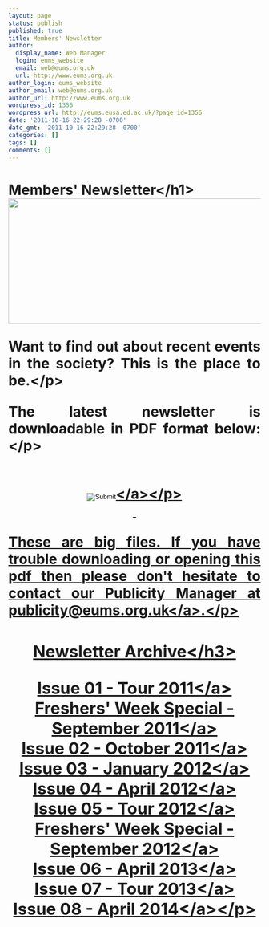 ```yaml
---
layout: page
status: publish
published: true
title: Members' Newsletter
author:
  display_name: Web Manager
  login: eums_website
  email: web@eums.org.uk
  url: http://www.eums.org.uk
author_login: eums_website
author_email: web@eums.org.uk
author_url: http://www.eums.org.uk
wordpress_id: 1356
wordpress_url: http://eums.eusa.ed.ac.uk/?page_id=1356
date: '2011-10-16 22:29:28 -0700'
date_gmt: '2011-10-16 22:29:28 -0700'
categories: []
tags: []
comments: []
---
```

<h1 style="text-align: justify;">Members' Newsletter<&#47;h1><br />
<img class="size-full wp-image-620" src="http:&#47;&#47;eums.eusa.ed.ac.uk&#47;wp-content&#47;uploads&#47;images&#47;w620&#47;membersnewsletter.jpg" alt="" width="620" height="250" &#47;></p>
<p style="text-align: justify;">Want to find out about recent events in the society? This is the place to be.<&#47;p></p>
<p style="text-align: justify;">The latest newsletter is downloadable in PDF format below:<&#47;p><br />
&nbsp;</p>
<p style="text-align: center;"><a title="Download the newsletter here" href="http:&#47;&#47;eums.eusa.ed.ac.uk&#47;wp-content&#47;uploads&#47;newsletters&#47;members&#47;20140618_april2014.pdf" target="_blank"><input id="em_foot" name="em_foot" src="http:&#47;&#47;eums.eusa.ed.ac.uk&#47;wp-content&#47;uploads&#47;build&#47;buttons&#47;download_off.png" type="image" &#47;><&#47;a><&#47;p><br />
&nbsp;</p>
<p style="text-align: justify;">These are big files. If you have trouble downloading or opening this pdf then please don't hesitate to contact our Publicity Manager at <a title="Email us" href="mailto:publicity@eums.org.uk" target="_blank">publicity@eums.org.uk<&#47;a>.<&#47;p></p>
<h3 style="text-align: center;">Newsletter Archive<&#47;h3></p>
<p style="text-align: center;"><a title="Download this issue here" href="http:&#47;&#47;eums.eusa.ed.ac.uk&#47;events&#47;tours&#47;tournewsletter&#47;">Issue 01 - Tour 2011<&#47;a><br />
<a title="Download this issue here" href="http:&#47;&#47;eums.eusa.ed.ac.uk&#47;wp-content&#47;uploads&#47;newsletters&#47;members&#47;20110909_freshers2011.pdf">Freshers' Week Special - September 2011<&#47;a><br />
<a title="Download this issue here" href="http:&#47;&#47;eums.eusa.ed.ac.uk&#47;wp-content&#47;uploads&#47;newsletters&#47;members&#47;20111016_october2011.pdf">Issue 02 - October 2011<&#47;a><br />
<a title="Download this issue here" href="http:&#47;&#47;eums.eusa.ed.ac.uk&#47;wp-content&#47;uploads&#47;newsletters&#47;members&#47;20120131_january2012.pdf">Issue 03 - January 2012<&#47;a><br />
<a title="Download this issue here" href="http:&#47;&#47;eums.eusa.ed.ac.uk&#47;wp-content&#47;uploads&#47;newsletters&#47;members&#47;20120404_april2012.pdf">Issue 04 - April 2012<&#47;a><br />
<a title="Download this issue here" href="http:&#47;&#47;eums.eusa.ed.ac.uk&#47;wp-content&#47;uploads&#47;newsletters&#47;members&#47;20120817_tour2012.pdf">Issue 05 - Tour 2012<&#47;a><br />
<a title="Download this issue here" href="http:&#47;&#47;eums.eusa.ed.ac.uk&#47;wp-content&#47;uploads&#47;newsletters&#47;members&#47;20120910_freshers2012.pdf">Freshers' Week Special - September 2012<&#47;a><br />
<a title="Download this issue here" href="http:&#47;&#47;eums.eusa.ed.ac.uk&#47;wp-content&#47;uploads&#47;newsletters&#47;members&#47;20130401_april2013.pdf">Issue 06 - April 2013<&#47;a><br />
<a title="Download this issue here" href="http:&#47;&#47;eums.eusa.ed.ac.uk&#47;events&#47;tours&#47;tournewsletter&#47;">Issue 07 - Tour 2013<&#47;a><br />
<a title="Download this issue here" href="http:&#47;&#47;eums.eusa.ed.ac.uk&#47;wp-content&#47;uploads&#47;newsletters&#47;members&#47;20140618_april2014.pdf">Issue 08 - April 2014<&#47;a><&#47;p></p>
